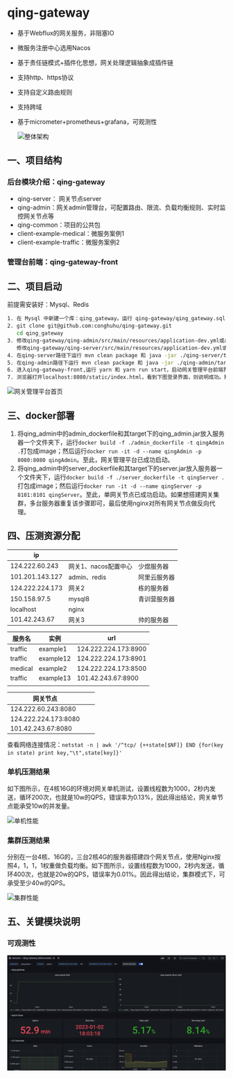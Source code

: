 # qing-gateway

- 基于Webflux的网关服务，非阻塞IO

- 微服务注册中心选用Nacos

- 基于责任链模式+插件化思想，网关处理逻辑抽象成插件链

- 支持http、https协议

- 支持自定义路由规则

- 支持跨域

- 基于micrometer+prometheus+grafana，可观测性

  ![整体架构](./asset/整体架构.jpg)

## 一、项目结构

### 后台模块介绍：qing-gateway

- qing-server： 网关节点server
- qing-admin：网关admin管理台，可配置路由、限流、负载均衡规则、实时监控网关节点等
- qing-common：项目的公共包
- client-example-medical：微服务案例1
- client-example-traffic：微服务案例2

### 管理台前端：qing-gateway-front

## 二、项目启动

前提需安装好：Mysql、Redis

```bash
1. 在 Mysql 中新建一个库：qing_gateway。运行 qing-gateway/qing_gateway.sql 文件。
2. git clone git@github.com:conghuhu/qing-gateway.git
   cd qing_gateway
3. 修改qing-gateway/qing-admin/src/main/resources/application-dev.yml或application-prod.yml,分别对应开发环境和生     产环境，将qing-admin中的mysql和redis连接地址配好。
   修改qing-gateway/qing-server/src/main/resources/application-dev.yml或application-prod.yml，将qing-server中的    redis连接地址配好
4. 在qing-server路径下运行 mvn clean package 和 java -jar ./qing-server/target/server.jar, 网关单节点启动成功。
5. 在qing-admin路径下运行 mvn clean package 和 java -jar ./qing-admin/target/qing_admin.jar ,网关管理平台启动成功。
6. 进入qing-gateway-front,运行 yarn 和 yarn run start，启动网关管理平台前端界面。
7. 浏览器打开localhost:8080/static/index.html，看到下图登录界面，则说明成功。默认账号密码是admin,123456。
```

![网关管理平台首页](./asset/网关管理平台首页.png)

## 三、docker部署

1. 将qing_admin中的admin_dockerfile和其target下的qing_admin.jar放入服务器一个文件夹下，运行```docker build -f ./admin_dockerfile -t qingAdmin .```打包成image；然后运行```docker run -it -d --name qingAdmin -p 8080:8080 qingAdmin```。至此，网关管理平台已成功启动。
2. 将qing_admin中的server_dockerfile和其target下的server.jar放入服务器一个文件夹下，运行```docker build -f ./server_dockerfile -t qingServer .```打包成image；然后运行```docker run -it -d --name qingServer -p 8101:8101 qingServer```。至此，单网关节点已成功启动。如果想搭建网关集群，多台服务器重复该步骤即可，最后使用nginx对所有网关节点做反向代理。

## 四、压测资源分配

| ip              |               |        |
| --------------- | ------------- | :----- |
| 124.222.60.243  | 网关1、nacos配置中心 | 少煜服务器  |
| 101.201.143.127 | admin、redis   | 阿里云服务器 |
| 124.222.224.173 | 网关2           | 栋的服务器  |
| 150.158.97.5    | mysql8        | 青训营服务器 |
| localhost       | nginx         |        |
| 101.42.243.67   | 网关3           | 帅的服务器  |

| 服务名     | 实例        | url                  |
| ------- | --------- | -------------------- |
| traffic | example1  | 124.222.224.173:8900 |
| traffic | example12 | 124.222.224.173:8901 |
| medical | example2  | 124.222.224.173:8500 |
| traffic | example13 | 101.42.243.67:8900   |
|         |           |                      |

| 网关节点                 |      |      |
| -------------------- | ---- | ---- |
| 124.222.60.243:8080  |      |      |
| 124.222.224.173:8080 |      |      |
| 101.42.243.67:8080   |      |      |

查看网络连接情况：```netstat -n | awk '/^tcp/ {++state[$NF]} END {for(key in state) print key,"\t",state[key]}'```

### 单机压测结果

如下图所示，在4核16G的环境对网关单机测试，设置线程数为1000，2秒内发送，循环200次，也就是10w的QPS，错误率为0.13%，因此得出结论，网关单节点能承受10w的并发量。

![单机性能](./asset/单机性能.png)

### 集群压测结果

分别在一台4核、16G的，三台2核4G的服务器搭建四个网关节点，使用Nginx按照4，1，1，1权重做负载均衡。如下图所示，设置线程数为1000，2秒内发送，循环400次，也就是20w的QPS，错误率为0.01%。因此得出结论，集群模式下，可承受至少40w的QPS。

![集群性能](./asset/集群性能.png)

## 五、关键模块说明

### 可观测性

![Grafana](./asset/%E7%9B%91%E6%8E%A7metrics.png)
